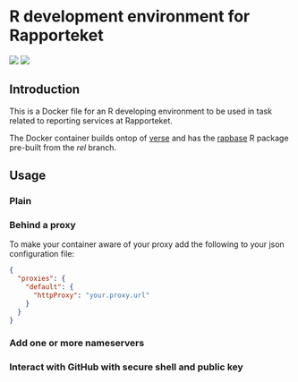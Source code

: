 # R development environment for Rapporteket
[![](https://img.shields.io/docker/automated/areedv/rap-dev.svg)](https://hub.docker.com/r/areedv/docker/builds/)
[![](https://img.shields.io/docker/build/areedv/rap-dev.svg)](https://hub.docker.com/r/areedv/docker/builds/)

## Introduction
This is a Docker file for an R developing environment to be used in task
related to reporting services at Rapporteket.

The Docker container builds ontop of
[verse](https://hub.docker.com/r/rocker/verse) and has the
[rapbase](https://github.com/Rapporteket/rapbase) R package pre-built from the
_rel_ branch.

## Usage

### Plain

### Behind a proxy
To make your container aware of your proxy add the following to your json
configuration file:

```json
{
  "proxies": {
    "default": {
      "httpProxy": "your.proxy.url"
    }
  }
}
```

### Add one or more nameservers

### Interact with GitHub with secure shell and public key
